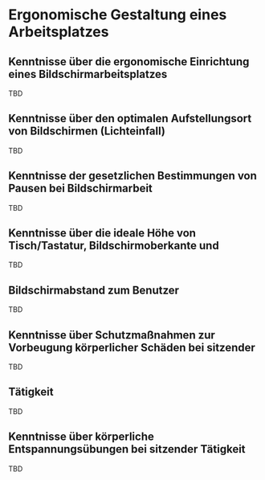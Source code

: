 # Ergonomische Gestaltung eines Arbeitsplatzes

## Kenntnisse über die ergonomische Einrichtung eines Bildschirmarbeitsplatzes

TBD

## Kenntnisse über den optimalen Aufstellungsort von Bildschirmen (Lichteinfall)

TBD

## Kenntnisse der gesetzlichen Bestimmungen von Pausen bei Bildschirmarbeit

TBD

## Kenntnisse über die ideale Höhe von Tisch/Tastatur, Bildschirmoberkante und

TBD

## Bildschirmabstand zum Benutzer

TBD

## Kenntnisse über Schutzmaßnahmen zur Vorbeugung körperlicher Schäden bei sitzender

TBD

## Tätigkeit

TBD

## Kenntnisse über körperliche Entspannungsübungen bei sitzender Tätigkeit

TBD
